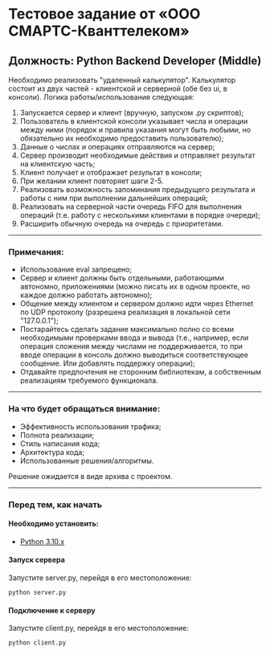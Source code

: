 # Тестовое задание от «ООО СМАРТС-Кванттелеком»
## Должность: Python Backend Developer (Middle)

Необходимо реализовать "удаленный калькулятор". Калькулятор состоит из двух частей - клиентской и серверной (обе без ui, в консоли). Логика работы/использования следующая:
1.	Запускается сервер и клиент (вручную, запуском .py скриптов);
2.	Пользователь в клиентской консоли указывает числа и операции между ними (порядок и правила указания могут быть любыми, но обязательно их необходимо предоставить пользователю);
3.	Данные о числах и операциях отправляются на сервер;
4.	Сервер производит необходимые действия и отправляет результат на клиентскую часть;
5.	Клиент получает и отображает результат в консоли;
6.	При желании клиент повторяет шаги 2-5.
7.	Реализовать возможность запоминания предыдущего результата и работы с ним при выполнении дальнейших операций;
8.	Реализовать на серверной части очередь FIFO для выполнения операций (т.е. работу с несколькими клиентами в порядке очереди);
9.	Расширить обычную очередь на очередь с приоритетами.

---

### Примечания:
*	Использование eval запрещено;
*	Сервер и клиент должны быть отдельными, работающими автономно, приложениями (можно писать их в одном проекте, но каждое должно работать автономно);
*	Общение между клиентом и сервером должно идти через Ethernet по UDP протоколу (разрешена реализация в локальной сети "127.0.0.1");
*	Постарайтесь сделать задание максимально полно со всеми необходимыми проверками ввода и вывода (т.е., например, если операция сложения между числами не поддерживается, то при вводе операции в консоль должно выводиться соответствующее сообщение. Или добавлять поддержку операции);
*	Отдавайте предпочтения не сторонним библиотекам, а собственным реализациям требуемого функционала.

---

### На что будет обращаться внимание:
*	Эффективность использования трафика;
*	Полнота реализации;
*	Стиль написания кода;
*	Архитектура кода;
*	Использованные решения/алгоритмы.

Решение ожидается в виде архива с проектом.

---

### Перед тем, как начать

#### Необходимо установить:

* [Python 3.10.x](https://www.python.org/downloads/release/python-3100/)

#### Запуск сервера

Запустите server.py, перейдя в его местоположение:
```
python server.py
```

#### Подключение к серверу

Запустите client.py, перейдя в его местоположение:
```
python client.py
```